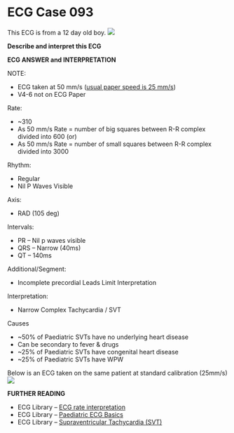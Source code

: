 # ECG Case 093


This ECG is from a 12 day old boy.
![](https://litfl.com/wp-content/uploads/2018/08/ECG-Case-093b-LITFL-Top-100-EKG.jpg)



**Describe and interpret this ECG** 

**ECG ANSWER and INTERPRETATION** 


NOTE: 

- ECG taken at 50 mm/s ([usual paper speed is 25 mm/s](https://litfl.com/ecg-rate-interpretation/))
- V4-6 not on ECG Paper﻿


Rate:

- ~310
- As 50 mm/s Rate = number of big squares between R-R complex divided into 600 (or)
- As 50 mm/s Rate = number of small squares between R-R complex divided into 3000


Rhythm:

- Regular
- Nil P Waves Visible


Axis:

- RAD (105 deg)


Intervals:

- PR – Nil p waves visible
- QRS – Narrow (40ms)
- QT – 140ms


Additional/Segment:

- Incomplete precordial Leads Limit Interpretation


Interpretation:

- Narrow Complex Tachycardia / SVT


Causes

- ~50% of Paediatric SVTs have no underlying heart disease
- Can be secondary to fever & drugs
- ~25% of Paediatric SVTs have congenital heart disease
- ~25% of Paediatric SVTs have WPW


Below is an ECG taken on the same patient at standard calibration (25mm/s)
![](https://litfl.com/wp-content/uploads/2018/08/ECG-Case-093a-LITFL-Top-100-EKG.jpg)




**FURTHER READING** 

- ECG Library – [ECG rate interpretation ](https://litfl.com/ecg-rate-interpretation/)
- ECG Library – [Paediatric ECG Basics](https://litfl.com/paediatric-ecg-basics/)
- ECG Library – [Supraventricular Tachycardia (SVT)](https://litfl.com/supraventricular-tachycardia-svt-ecg-library/)


